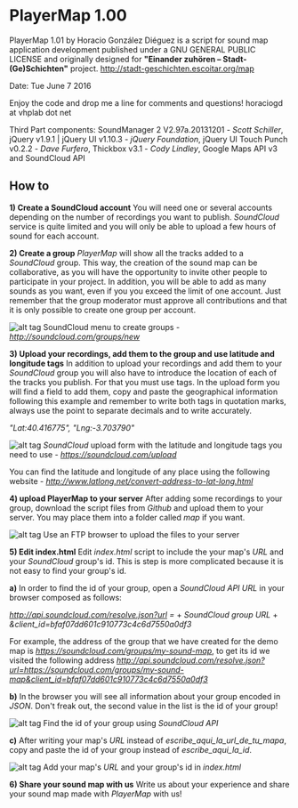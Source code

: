 PlayerMap 1.00
==============

PlayerMap 1.01 by Horacio González Diéguez is a script for sound map application development published under a GNU GENERAL PUBLIC LICENSE and originally designed for **"Einander zuhören – Stadt-(Ge)Schichten"** project.
http://stadt-geschichten.escoitar.org/map

Date: Tue June 7 2016

Enjoy the code and drop me a line for comments and questions!
horaciogd at vhplab dot net

Third Part components: SoundManager 2 V2.97a.20131201 - *Scott Schiller*, jQuery v1.9.1 | jQuery UI v1.10.3 - *jQuery Foundation*, jQuery UI Touch Punch v0.2.2 - *Dave Furfero*, Thickbox v3.1 - *Cody Lindley*, Google Maps API v3 and SoundCloud API


How to
------


**1) Create a SoundCloud account** You will need one or several accounts depending on the number of recordings you want to publish. *SoundCloud* service is quite limited and you will only be able to upload a few hours of sound for each account.


**2) Create a group** *PlayerMap* will show all the tracks added to a *SoundCloud* group. This way, the creation of the sound map can be collaborative, as you will have the opportunity to invite other people to participate in your project. In addition,  you will be able to add as many sounds as you want, even if you you exceed the limit of one account. Just remember that the group moderator must approve all contributions and that it is only possible to create one group per account.

![alt tag](http://www.vhplab.net/PlayerMap/readme/playermap_00.png)
SoundCloud menu to create groups - *http://soundcloud.com/groups/new*


**3) Upload your recordings, add them to the group and use latitude and longitude tags** In addition to upload your recordings and add them to your *SoundCloud* group you will also have to introduce the location of each of the tracks you publish. For that you must use tags. In the upload form you will find a field to add them, copy and paste the geographical information following this example and remember to write both tags in quotation marks, always use the point to separate decimals and to write accurately.

*"Lat:40.416775", "Lng:-3.703790"*

![alt tag](http://www.vhplab.net/PlayerMap/readme/playermap_01.png)
*SoundCloud* upload form with the latitude and longitude tags you need to use - *https://soundcloud.com/upload*

You can find the latitude and longitude of any place using the following website - *http://www.latlong.net/convert-address-to-lat-long.html*


**4) upload PlayerMap to your server** After adding some recordings to your group, download the script files from *Github* and upload them to your server. You may place them into a folder called *map* if you want.

![alt tag](http://www.vhplab.net/PlayerMap/readme/playermap_02.png)
Use an FTP browser to upload the files to your server


**5) Edit index.html** Edit *index.html* script to include the your map's *URL* and your *SoundCloud* group's id. This is step is more complicated because it is not easy to find your group's id.

**a)** In order to find the id of your group, open a *SoundCloud API URL* in your browser composed as follows:

*http://api.soundcloud.com/resolve.json?url =*
+
*SoundCloud group URL*
+
*&client_id=bfaf07dd601c910773c4c6d7550a0df3*

For example, the address of the group that we have created for the demo map is *https://soundcloud.com/groups/my-sound-map*, to get its id we visited the following address *http://api.soundcloud.com/resolve.json?url=https://soundcloud.com/groups/my-sound-map&client_id=bfaf07dd601c910773c4c6d7550a0df3*

**b)** In the browser you will see all information about your group encoded in *JSON*. Don't freak out, the second value in the list is the id of your group!

![alt tag](http://www.vhplab.net/PlayerMap/readme/playermap_03.png)
Find the id of your group using *SoundCloud API*

**c)** After writing  your map's *URL* instead of *escribe_aqui_la_url_de_tu_mapa*, copy and paste the id of your group instead of *escribe_aqui_la_id*. 

![alt tag](http://www.vhplab.net/PlayerMap/readme/playermap_04.png)
Add your map's *URL* and your group's id in *index.html*


**6) Share your sound map with us** Write us about your experience and share your sound map made with *PlayerMap* with us!

